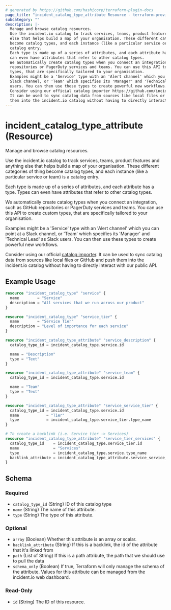 ```yaml
---
# generated by https://github.com/hashicorp/terraform-plugin-docs
page_title: "incident_catalog_type_attribute Resource - terraform-provider-incident"
subcategory: ""
description: |-
  Manage and browse catalog resources.
  Use the incident.io catalog to track services, teams, product features and anything
  else that helps build a map of your organisation. These different categories of thing
  become catalog types, and each instance (like a particular service or team) is a
  catalog entry.
  Each type is made up of a series of attributes, and each attribute has a type. Types
  can even have attributes that refer to other catalog types.
  We automatically create catalog types when you connect an integration, such as GitHub
  repositories or PagerDuty services and teams. You can use this API to create custom
  types, that are specifically tailored to your organisation.
  Examples might be a 'Service' type with an 'Alert channel' which you can point at a
  Slack channel, or 'Team' which specifies its 'Manager' and 'Technical Lead' as Slack
  users. You can then use these types to create powerful new workflows.
  Consider using our official catalog importer https://github.com/incident-io/catalog-importer.
  It can be used to sync catalog data from sources like local files or GitHub and push
  them into the incident.io catalog without having to directly interact with our public API.
---
```


# incident_catalog_type_attribute (Resource)

Manage and browse catalog resources.

Use the incident.io catalog to track services, teams, product features and anything
else that helps build a map of your organisation. These different categories of thing
become catalog types, and each instance (like a particular service or team) is a
catalog entry.

Each type is made up of a series of attributes, and each attribute has a type. Types
can even have attributes that refer to other catalog types.

We automatically create catalog types when you connect an integration, such as GitHub
repositories or PagerDuty services and teams. You can use this API to create custom
types, that are specifically tailored to your organisation.

Examples might be a 'Service' type with an 'Alert channel' which you can point at a
Slack channel, or 'Team' which specifies its 'Manager' and 'Technical Lead' as Slack
users. You can then use these types to create powerful new workflows.

Consider using our official [catalog importer](https://github.com/incident-io/catalog-importer).
It can be used to sync catalog data from sources like local files or GitHub and push
them into the incident.io catalog without having to directly interact with our public API.

## Example Usage

```terraform
resource "incident_catalog_type" "service" {
  name        = "Service"
  description = "All services that we run across our product"
}

resource "incident_catalog_type" "service_tier" {
  name        = "Service Tier"
  description = "Level of importance for each service"
}

resource "incident_catalog_type_attribute" "service_description" {
  catalog_type_id = incident_catalog_type.service.id

  name = "Description"
  type = "Text"
}

resource "incident_catalog_type_attribute" "service_team" {
  catalog_type_id = incident_catalog_type.service.id

  name = "Team"
  type = "Text"
}

resource "incident_catalog_type_attribute" "service_service_tier" {
  catalog_type_id = incident_catalog_type.service.id
  name            = "Tier"
  type            = incident_catalog_type.service_tier.type_name
}

# To create a backlink (i.e. Service tier -> Services)
resource "incident_catalog_type_attribute" "service_tier_services" {
  catalog_type_id    = incident_catalog_type.service_tier.id
  name               = "Services"
  type               = incident_catalog_type.service.type_name
  backlink_attribute = incident_catalog_type_attribute.service_service_tier.id
}
```

<!-- schema generated by tfplugindocs -->
## Schema

### Required

- `catalog_type_id` (String) ID of this catalog type
- `name` (String) The name of this attribute.
- `type` (String) The type of this attribute.

### Optional

- `array` (Boolean) Whether this attribute is an array or scalar.
- `backlink_attribute` (String) If this is a backlink, the id of the attribute that it's linked from
- `path` (List of String) If this is a path attribute, the path that we should use to pull the data
- `schema_only` (Boolean) If true, Terraform will only manage the schema of the attribute. Values for this attribute can be managed from the incident.io web dashboard.

### Read-Only

- `id` (String) The ID of this resource.


